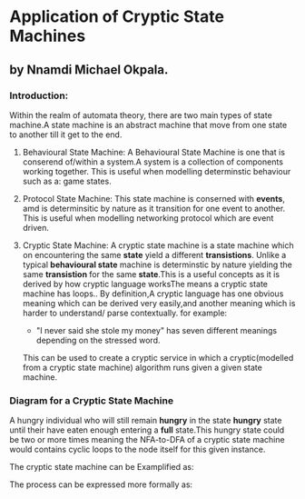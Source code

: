 # Application of Cryptic State Machines
## by Nnamdi Michael Okpala.


### Introduction:
Within the realm of automata theory, there are two main types of state machine.A state machine is an abstract machine that move from one state to another till it get to the end.

1) Behavioural State Machine:
   A Behavioural State Machine is one that is conserend  of/within a system.A system is a collection of components working together. This is useful when modelling determinstic behaviour such as a:  game states.

2) Protocol State Machine:
   This state machine is conserned with **events**, amd is determinsitic by nature as it transition for one event to another. This is useful when modelling networking protocol which are event driven.

3) Cryptic State Machine:
   A cryptic state machine is a state machine which on encountering  the same **state** yield a different **transistions**. Unlike a typical **behavioural state** machine is determinstic by nature yielding the same **transistion** for the same **state**.This is a useful concepts as it is derived by how cryptic language worksThe means a cryptic state machine has loops.. By definition,A cryptic language has one obvious meaning which can be derived very easily,and another meaning which is harder to understand/ parse contextually. 
   for example:
    - "I never said she stole my money" has seven different meanings depending on the stressed word.

    This can be used to create a cryptic service in which a cryptic(modelled from a cryptic state machine) algorithm runs given a given state machine.

### Diagram for a Cryptic State Machine
A hungry individual who will still remain **hungry** in the state **hungry** state until their have eaten enough entering a **full** state.This hungry state could  be two or more times meaning the NFA-to-DFA of a cryptic state machine would contains cyclic loops to the node itself for this given instance.

The cryptic state machine can be Examplified as:


The process can be expressed more formally as:




